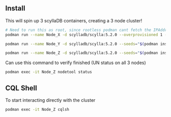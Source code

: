 ## Install

This will spin up 3 scyllaDB containers, creating a 3 node cluster!

```bash
# Need to run this as root, since rootless podman cant fetch the IPAddress for some reason
podman run --name Node_X -d scylladb/scylla:5.2.0 --overprovisioned 1 --smp 1

podman run --name Node_Y -d scylladb/scylla:5.2.0 --seeds="$(podman inspect --format='{{ .NetworkSettings.IPAddress }}' Node_X)" --overprovisioned 1 --smp 1

podman run --name Node_Z -d scylladb/scylla:5.2.0 --seeds="$(podman inspect --format='{{ .NetworkSettings.IPAddress }}' Node_X)" --overprovisioned 1 --smp 1
```

Can use this command to verify finished (UN status on all 3 nodes)

```bash
podman exec -it Node_Z nodetool status  
```

## CQL Shell

To start interacting directly with the cluster

```bash
podman exec -it Node_Z cqlsh 
```

